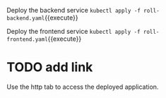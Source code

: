 Deploy the backend service
`kubectl apply -f roll-backend.yaml`{{execute}}

Deploy the frontend service
`kubectl apply -f roll-frontend.yaml`{{execute}}

# TODO add link
Use the http tab to access the deployed application.
